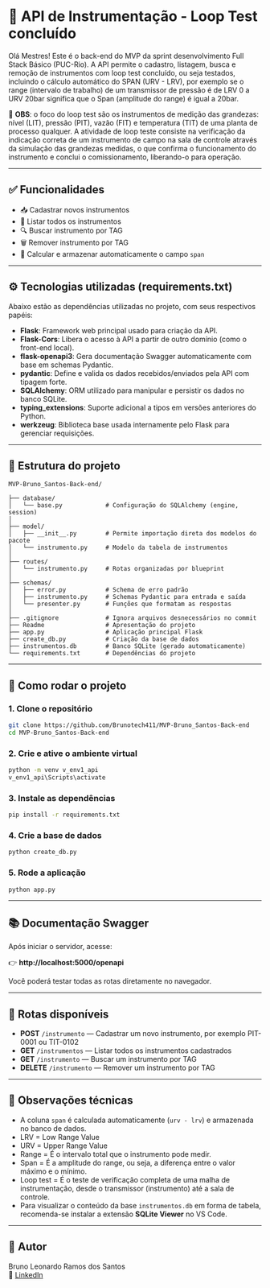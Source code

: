 # 🔧 API de Instrumentação - Loop Test concluído

Olá Mestres! Este é o back-end do MVP da sprint desenvolvimento Full Stack Básico (PUC-Rio). A API permite o cadastro, listagem, busca e remoção de instrumentos com loop test concluído, ou seja testados, incluindo o cálculo automático do SPAN (URV - LRV), por exemplo se o range (intervalo de trabalho) de um transmissor de pressão é de LRV 0 a URV 20bar significa que o Span (amplitude do range) é igual a 20bar.

📌 **OBS**: o foco do loop test são os instrumentos de medição das grandezas: nível (LIT), pressão (PIT), vazão (FIT) e temperatura (TIT) de uma planta de processo qualquer. A atividade de loop teste consiste na verificação da indicação correta de um instrumento de campo na sala de controle através da simulação das grandezas medidas, o que confirma o funcionamento do instrumento e conclui o comissionamento, liberando-o para operação.

---

## ✅ Funcionalidades

- 📥 Cadastrar novos instrumentos
- 📃 Listar todos os instrumentos
- 🔍 Buscar instrumento por TAG
- 🗑️ Remover instrumento por TAG
- 📐 Calcular e armazenar automaticamente o campo `span`

---

## ⚙️ Tecnologias utilizadas (requirements.txt)

Abaixo estão as dependências utilizadas no projeto, com seus respectivos papéis:

- **Flask**: Framework web principal usado para criação da API.
- **Flask-Cors**: Libera o acesso à API a partir de outro domínio (como o front-end local).
- **flask-openapi3**: Gera documentação Swagger automaticamente com base em schemas Pydantic.
- **pydantic**: Define e valida os dados recebidos/enviados pela API com tipagem forte.
- **SQLAlchemy**: ORM utilizado para manipular e persistir os dados no banco SQLite.
- **typing_extensions**: Suporte adicional a tipos em versões anteriores do Python.
- **werkzeug**: Biblioteca base usada internamente pelo Flask para gerenciar requisições.

---

## 📁 Estrutura do projeto

```
MVP-Bruno_Santos-Back-end/

├── database/
│   └── base.py            # Configuração do SQLAlchemy (engine, session)
│
├── model/
│   ├── __init__.py        # Permite importação direta dos modelos do pacote
│   └── instrumento.py     # Modelo da tabela de instrumentos
│
├── routes/
│   └── instrumento.py     # Rotas organizadas por blueprint
│
├── schemas/
│   ├── error.py           # Schema de erro padrão
│   ├── instrumento.py     # Schemas Pydantic para entrada e saída
│   └── presenter.py       # Funções que formatam as respostas
│
├── .gitignore             # Ignora arquivos desnecessários no commit
├── Readme                 # Apresentação do projeto
├── app.py                 # Aplicação principal Flask
├── create_db.py           # Criação da base de dados
├── instrumentos.db        # Banco SQLite (gerado automaticamente)
└── requirements.txt       # Dependências do projeto
```

---

## 🧪 Como rodar o projeto

### 1. Clone o repositório
```bash
git clone https://github.com/Brunotech411/MVP-Bruno_Santos-Back-end
cd MVP-Bruno_Santos-Back-end
```

### 2. Crie e ative o ambiente virtual
```bash
python -m venv v_env1_api
v_env1_api\Scripts\activate
```

### 3. Instale as dependências
```bash
pip install -r requirements.txt
```

### 4. Crie a base de dados
```bash
python create_db.py
```

### 5. Rode a aplicação
```bash
python app.py
```

---

## 📚 Documentação Swagger

Após iniciar o servidor, acesse:

👉 **http://localhost:5000/openapi**

Você poderá testar todas as rotas diretamente no navegador.

---

## 🔄 Rotas disponíveis

- **POST** `/instrumento` — Cadastrar um novo instrumento, por exemplo PIT-0001 ou TIT-0102
- **GET** `/instrumentos` — Listar todos os instrumentos cadastrados
- **GET** `/instrumento` — Buscar um instrumento por TAG
- **DELETE** `/instrumento` — Remover um instrumento por TAG

---

## 🧠 Observações técnicas

- A coluna `span` é calculada automaticamente (`urv - lrv`) e armazenada no banco de dados.
- LRV = Low Range Value
- URV = Upper Range Value
- Range = É o intervalo total que o instrumento pode medir.
- Span = É a amplitude do range, ou seja, a diferença entre o valor máximo e o mínimo.
- Loop test = É o teste de verificação completa de uma malha de instrumentação, desde o transmissor (instrumento) até a sala de controle.
- Para visualizar o conteúdo da base `instrumentos.db` em forma de tabela, recomenda-se instalar a extensão **SQLite Viewer** no VS Code.

---

## 🙌 Autor

Bruno Leonardo Ramos dos Santos  
🔗 [LinkedIn](https://www.linkedin.com/in/bruno-leonardo-ramos-dos-santos-31734b3a/)